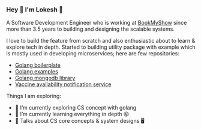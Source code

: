 ### Hey 👋 I'm Lokesh 🙂

A Software Development Engineer who is working at [BookMyShow](https://in.bookmyshow.com) since more than 3.5 years to building and designing the scalable systems.

I love to build the feature from scratch and also enthusiastic about to learn & explore tech in depth. Started to building utility package with example which is mostly used in developing microservices; here are few repositories:

 - [Golang boilerplate](https://github.com/lokesh-go/go-boilerplate)
 - [Golang examples](https://github.com/lokesh-go/golang-examples)
 - [Golang mongodb library](https://github.com/lokesh-go/go-mongo-lib)
 - [Vaccine availability notification service](https://github.com/lokesh-go/vaccine-bot-lamda-aws)

Things I am exploring:

 - 🔭 I’m currently exploring CS concept with golang 
 - 🌱 I’m currently learning everything in depth 😛
 - 💬 Talks about CS core concepts & system designs 🖥️

